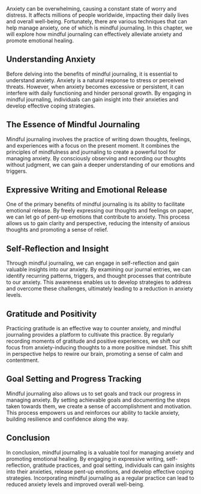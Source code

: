 
Anxiety can be overwhelming, causing a constant state of worry and distress. It affects millions of people worldwide, impacting their daily lives and overall well-being. Fortunately, there are various techniques that can help manage anxiety, one of which is mindful journaling. In this chapter, we will explore how mindful journaling can effectively alleviate anxiety and promote emotional healing.

Understanding Anxiety
---------------------

Before delving into the benefits of mindful journaling, it is essential to understand anxiety. Anxiety is a natural response to stress or perceived threats. However, when anxiety becomes excessive or persistent, it can interfere with daily functioning and hinder personal growth. By engaging in mindful journaling, individuals can gain insight into their anxieties and develop effective coping strategies.

The Essence of Mindful Journaling
---------------------------------

Mindful journaling involves the practice of writing down thoughts, feelings, and experiences with a focus on the present moment. It combines the principles of mindfulness and journaling to create a powerful tool for managing anxiety. By consciously observing and recording our thoughts without judgment, we can gain a deeper understanding of our emotions and triggers.

Expressive Writing and Emotional Release
----------------------------------------

One of the primary benefits of mindful journaling is its ability to facilitate emotional release. By freely expressing our thoughts and feelings on paper, we can let go of pent-up emotions that contribute to anxiety. This process allows us to gain clarity and perspective, reducing the intensity of anxious thoughts and promoting a sense of relief.

Self-Reflection and Insight
---------------------------

Through mindful journaling, we can engage in self-reflection and gain valuable insights into our anxiety. By examining our journal entries, we can identify recurring patterns, triggers, and thought processes that contribute to our anxiety. This awareness enables us to develop strategies to address and overcome these challenges, ultimately leading to a reduction in anxiety levels.

Gratitude and Positivity
------------------------

Practicing gratitude is an effective way to counter anxiety, and mindful journaling provides a platform to cultivate this practice. By regularly recording moments of gratitude and positive experiences, we shift our focus from anxiety-inducing thoughts to a more positive mindset. This shift in perspective helps to rewire our brain, promoting a sense of calm and contentment.

Goal Setting and Progress Tracking
----------------------------------

Mindful journaling also allows us to set goals and track our progress in managing anxiety. By setting achievable goals and documenting the steps taken towards them, we create a sense of accomplishment and motivation. This process empowers us and reinforces our ability to tackle anxiety, building resilience and confidence along the way.

Conclusion
----------

In conclusion, mindful journaling is a valuable tool for managing anxiety and promoting emotional healing. By engaging in expressive writing, self-reflection, gratitude practices, and goal setting, individuals can gain insights into their anxieties, release pent-up emotions, and develop effective coping strategies. Incorporating mindful journaling as a regular practice can lead to reduced anxiety levels and improved overall well-being.
